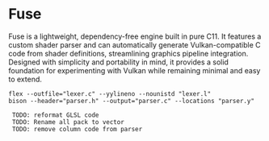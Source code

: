# Fuse

Fuse is a lightweight, dependency-free engine built in pure C11. It features a custom shader parser and can automatically generate Vulkan-compatible C code from shader definitions, streamlining graphics pipeline integration. Designed with simplicity and portability in mind, it provides a solid foundation for experimenting with Vulkan while remaining minimal and easy to extend.

```
flex --outfile="lexer.c" --yylineno --nounistd "lexer.l"
bison --header="parser.h" --output="parser.c" --locations "parser.y"
```

```
 TODO: reformat GLSL code
 TODO: Rename all pack to vector
 TODO: remove column code from parser
```